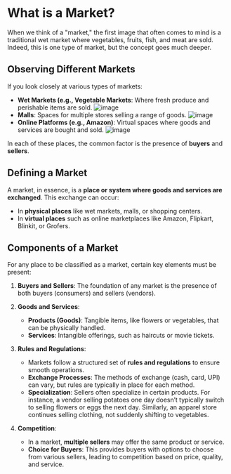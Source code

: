 # What is a Market?

When we think of a "market," the first image that often comes to mind is a traditional wet market where vegetables, fruits, fish, and meat are sold. Indeed, this is one type of market, but the concept goes much deeper.

## Observing Different Markets

If you look closely at various types of markets:
- **Wet Markets (e.g., Vegetable Markets**: Where fresh produce and perishable items are sold.
![image](https://github.com/user-attachments/assets/84ad5bf9-6ec2-4722-8efb-9b0294c9b096)
- **Malls**: Spaces for multiple stores selling a range of goods.
![image](https://github.com/user-attachments/assets/fc7a2931-d4d7-4aa6-a5c0-452cf890121b)
- **Online Platforms (e.g., Amazon)**: Virtual spaces where goods and services are bought and sold.
![image](https://github.com/user-attachments/assets/7063e003-016b-4901-9c94-532edcf7bf06)

In each of these places, the common factor is the presence of **buyers** and **sellers**.

## Defining a Market

A market, in essence, is a **place or system where goods and services are exchanged**. This exchange can occur:
- In **physical places** like wet markets, malls, or shopping centers.
- In **virtual places** such as online marketplaces like Amazon, Flipkart, Blinkit, or Grofers.

## Components of a Market

For any place to be classified as a market, certain key elements must be present:

1. **Buyers and Sellers**: The foundation of any market is the presence of both buyers (consumers) and sellers (vendors).

2. **Goods and Services**: 
    - **Products (Goods)**: Tangible items, like flowers or vegetables, that can be physically handled.
    - **Services**: Intangible offerings, such as haircuts or movie tickets.

3. **Rules and Regulations**:
    - Markets follow a structured set of **rules and regulations** to ensure smooth operations.
    - **Exchange Processes**: The methods of exchange (cash, card, UPI) can vary, but rules are typically in place for each method.
    - **Specialization**: Sellers often specialize in certain products. For instance, a vendor selling potatoes one day doesn’t typically switch to selling flowers or eggs the next day. Similarly, an apparel store continues selling clothing, not suddenly shifting to vegetables.

4. **Competition**:
    - In a market, **multiple sellers** may offer the same product or service.
    - **Choice for Buyers**: This provides buyers with options to choose from various sellers, leading to competition based on price, quality, and service.
